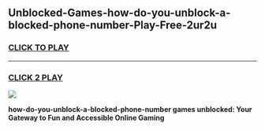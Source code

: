 
## Unblocked-Games-how-do-you-unblock-a-blocked-phone-number-Play-Free-2ur2u
<h3>
<a href="https://premium76.site?title=how-do-you-unblock-a-blocked-phone-number&ref=21A">CLICK TO PLAY</a></h3>
<hr>

<h3>
<a href="https://premium76.site?title=how-do-you-unblock-a-blocked-phone-number&ref=21A">CLICK 2 PLAY</a>
  
</h3>

<a href="https://premium76.site?title=how-do-you-unblock-a-blocked-phone-number&ref=21A"><img src="https://clearcache.store/games.png"></a>


**how-do-you-unblock-a-blocked-phone-number games unblocked: Your Gateway to Fun and Accessible Online Gaming**
